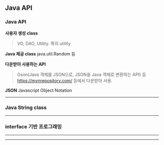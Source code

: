 ## Java API 

### Java API

**사용자 생성 class**
> VO, DAO, Utility. 특히 utility

**Java 제공 class**
java.util.Random 등

**다운받아 사용하는 API**
> Gson(Java 객체를 JSON으로, JSON을 Java 객체로 변환하는 API) 등
https://mvnrepository.com/ 등에서 다운받아 사용.

**JSON**
Javascript Object Notation

---

### Java String class



---

### interface 기반 프로그래밍



---
---
